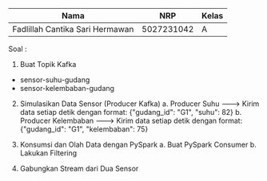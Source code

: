 | Nama | NRP | Kelas |
|---------|---------|---------|
| Fadlillah Cantika Sari Hermawan  | 5027231042  | A |

Soal :

1. Buat Topik Kafka
- sensor-suhu-gudang
- sensor-kelembaban-gudang

2. Simulasikan Data Sensor (Producer Kafka)
a. Producer Suhu ---> Kirim data setiap detik dengan format: {"gudang_id": "G1", "suhu": 82}
b. Producer Kelembaban ---> Kirim data setiap detik dengan format: {"gudang_id": "G1", "kelembaban": 75}

3. Konsumsi dan Olah Data dengan PySpark
a. Buat PySpark Consumer
b. Lakukan Filtering

4. Gabungkan Stream dari Dua Sensor


